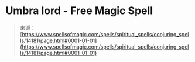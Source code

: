 <!--yml

category: 未分类

date: 2024-06-12 18:53:05

-->

# Umbra lord - Free Magic Spell

> 来源：[https://www.spellsofmagic.com/spells/spiritual_spells/conjuring_spells/14181/page.html#0001-01-01](https://www.spellsofmagic.com/spells/spiritual_spells/conjuring_spells/14181/page.html#0001-01-01)
